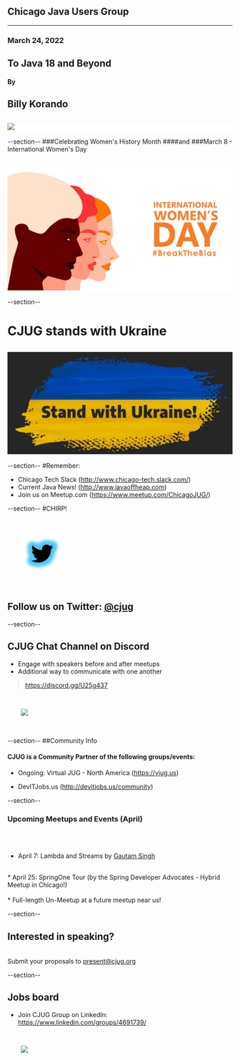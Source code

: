 ## Chicago Java Users Group
---

### March 24, 2022 
## To Java 18 and Beyond
#### By
## Billy Korando
<div style="background-color: white; margin-top: 30px;">
	<img src="images/cjug.gif" style="border: none; box-shadow: none;"/>
</div>

--section--
###Celebrating Women's History Month 
####and
###March 8 - International Women's Day
<div style="background-color: white; margin-top: 30px;">
	<img src="images/2022-Intl-Womens-Day.jpeg" style="border: none; box-shadow: none;"/>
</div>

--section--
# CJUG stands with Ukraine
<div style="background-color: white; margin-top: 30px;">
	<img src="images/WeStandWithUkraine.jpeg" style="border: none; box-shadow: none;"/>
</div>

--section--
#Remember:
 * Chicago Tech Slack (http://www.chicago-tech.slack.com/)
 * Current Java News! (http://www.javaoffheap.com)
 * Join us on Meetup.com (https://www.meetup.com/ChicagoJUG/)

--section--
#CHIRP!
<br/>

<img src="images/twitterBird.png" style="border:none; box-shadow:none; margin: 30px; background:white;"/>

## Follow us on Twitter: <u>[@cjug](https://twitter.com/cjug)</u>

--section--
## CJUG Chat Channel on Discord 
* Engage with speakers before and after meetups
* Additional way to communicate with one another

>https://discord.gg/U25g437

<img src="images/cjug-discord-qrcode.png" style="border:none; box-shadow:none; margin: 30px; background:white;"/>

--section--
##Community Info
#### CJUG is a Community Partner of the following groups/events:

* Ongoing:  Virtual JUG - North America (https://vjug.us)

* DevITJobs.us (http://devitjobs.us/community)

--section--
### Upcoming Meetups and Events (April)

<br/><br/>
* April 7: Lambda and Streams by [Gautam Singh](https://twitter.com/singhkgautam)
<br/>
* April 25: SpringOne Tour (by the Spring Developer Advocates - Hybrid Meetup in Chicago!)
<br/><br/>
* Full-length Un-Meetup at a future meetup near us!
<br/>
  
--section--
## Interested in speaking? 
<br/>Submit your proposals to present@cjug.org<br/>

--section--

## Jobs board

* Join CJUG Group on LinkedIn:<br/>
 https://www.linkedin.com/groups/4691739/

<img src="images/cjug-linkedinGroup-qrcode.png" style="border:none; box-shadow:none; margin: 30px; background:white;"/>

